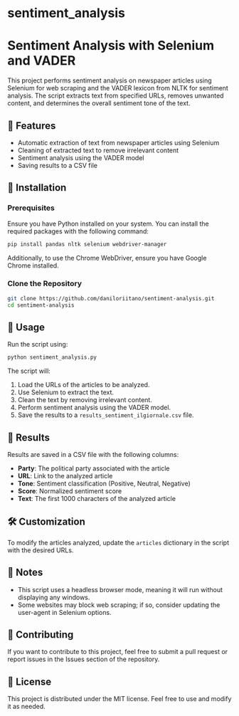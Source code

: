 # sentiment_analysis
# Sentiment Analysis with Selenium and VADER

This project performs sentiment analysis on newspaper articles using Selenium for web scraping and the VADER lexicon from NLTK for sentiment analysis. The script extracts text from specified URLs, removes unwanted content, and determines the overall sentiment tone of the text.

## 📌 Features
- Automatic extraction of text from newspaper articles using Selenium
- Cleaning of extracted text to remove irrelevant content
- Sentiment analysis using the VADER model
- Saving results to a CSV file

## 🚀 Installation

### Prerequisites
Ensure you have Python installed on your system. You can install the required packages with the following command:

```bash
pip install pandas nltk selenium webdriver-manager
```

Additionally, to use the Chrome WebDriver, ensure you have Google Chrome installed.

### Clone the Repository
```bash
git clone https://github.com/daniloriitano/sentiment-analysis.git
cd sentiment-analysis
```

## 🔧 Usage

Run the script using:

```bash
python sentiment_analysis.py
```

The script will:
1. Load the URLs of the articles to be analyzed.
2. Use Selenium to extract the text.
3. Clean the text by removing irrelevant content.
4. Perform sentiment analysis using the VADER model.
5. Save the results to a `results_sentiment_ilgiornale.csv` file.

## 📄 Results
Results are saved in a CSV file with the following columns:
- **Party**: The political party associated with the article
- **URL**: Link to the analyzed article
- **Tone**: Sentiment classification (Positive, Neutral, Negative)
- **Score**: Normalized sentiment score
- **Text**: The first 1000 characters of the analyzed article

## 🛠️ Customization
To modify the articles analyzed, update the `articles` dictionary in the script with the desired URLs.

## 📌 Notes
- This script uses a headless browser mode, meaning it will run without displaying any windows.
- Some websites may block web scraping; if so, consider updating the user-agent in Selenium options.

## 🤝 Contributing
If you want to contribute to this project, feel free to submit a pull request or report issues in the Issues section of the repository.

## 📜 License
This project is distributed under the MIT license. Feel free to use and modify it as needed.

